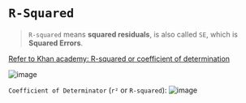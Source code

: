 # `R-Squared`
> `R-squared` means **squared residuals**, is also called `SE`, which is **Squared Errors**.

[Refer to Khan academy: R-squared or coefficient of determination](https://www.khanacademy.org/math/ap-statistics/bivariate-data-ap/modal/v/r-squared-or-coefficient-of-determination)

![image](https://user-images.githubusercontent.com/14041622/43886435-449b4764-9bee-11e8-9996-b05c33876e04.png)

`Coefficient of Determinator` (`r²` or `R-squared`):
![image](https://user-images.githubusercontent.com/14041622/43886827-8d98166c-9bef-11e8-8443-45a2830a67e9.png)
